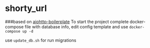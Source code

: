 # shorty_url
###based on [aiohttp-boilerplate](https://github.com/Zeliboba5/aiohttp-boilerplate)
To start the project complete docker-compose file with database info,
edit config template and use `docker-compose up -d`

use `update_db.sh` for run migrations

